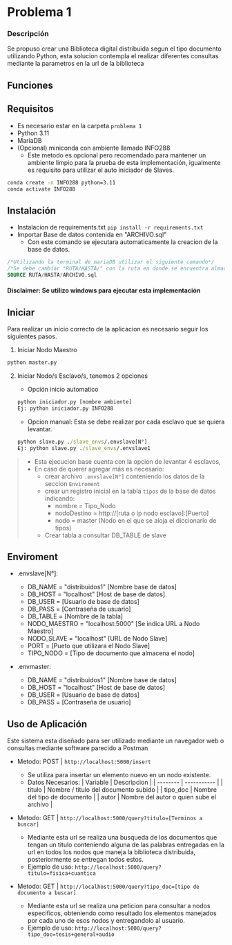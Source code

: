 # Problema 1

### Descripción
 Se propuso crear una Biblioteca digital distribuida segun el tipo documento utilizando Python, esta solucion contempla el realizar diferentes consultas mediante la parametros en la url de la biblioteca

## Funciones

## Requisitos
* Es necesario estar en la carpeta `problema 1`
* Python 3.11
* MariaDB
* (Opcional) miniconda con ambiente llamado INFO288
    * Este metodo es opcional pero recomendado para mantener un ambiente limpio para la prueba de esta implementación, igualmente es requisito para utilizar el auto iniciador de Slaves.

```cmd
conda create -n INFO288 python=3.11
conda activate INFO288
```

## Instalación
* Instalacion de requirements.txt
    ```pip install -r requirements.txt```
* Importar Base de datos contenida en "ARCHIVO.sql"
    * Con este comando se ejecutara automaticamente la creacion de la base de datos.
```SQL
/*Utilizando la terminal de mariaDB utilizar el siguiente comando*/
/*Se debe cambiar "RUTA/HASTA/" con la ruta en donde se encuentra almacenado el archivo sql*/
SOURCE RUTA/HASTA/ARCHIVO.sql
```
#### Disclaimer: Se utilizo windows para ejecutar esta implementación

## Iniciar
Para realizar un inicio correcto de la aplicacion es necesario seguir los siguientes pasos.
1. Iniciar Nodo Maestro
```cmd
python master.py
```
2. Iniciar Nodo/s Esclavo/s, tenemos 2 opciones
    * Opción inicio automatico
    ```cmd
    python iniciador.py [nombre ambiente]
    Ej: python iniciador.py INFO288
    ```
    * Opcion manual: Esta se debe realizar por cada esclavo que se quiera levantar.

    ```cmd
    python slave.py ./slave_envs/.envslave[N°]
    Ej: python slave.py ./slave_envs/.envslave1
    ```

> * Esta ejecucion base cuenta con la opcion de levantar 4 esclavos, 
> * En caso de querer agregar más es necesario: 
>   * crear archivo `.envslave[N°]` conteniendo los datos de la seccion        `Enviroment`
>   * crear un registro inicial en la tabla `tipos` de la base de datos indicando:
>       * nombre = Tipo_Nodo
>       * nodoDestino = http://[ruta o ip nodo esclavo]:[Puerto]
>       * nodo = master (Nodo en el que se aloja el diccionario de tipos)
>   * Crear tabla a consultar DB_TABLE de slave

## Enviroment
* .envslave[N°]:
    * DB_NAME = "distribuidos1" [Nombre base de datos]
    * DB_HOST = "localhost" [Host de base de datos]
    * DB_USER = [Usuario de base de datos]
    * DB_PASS = [Contraseña de usuario]
    * DB_TABLE = [Nombre de la tabla]
    * NODO_MAESTRO = "localhost:5000" [Se indica URL a Nodo Maestro]
    * NODO_SLAVE = "localhost" [URL de Nodo Slave]
    * PORT = [Pueto que utilizara el Nodo Slave]
    * TIPO_NODO = [Tipo de documento que almacena el nodo]

* .envmaster:
    * DB_NAME = "distribuidos1" [Nombre base de datos]
    * DB_HOST = "localhost" [Host de base de datos]
    * DB_USER = [Usuario de base de datos]
    * DB_PASS = [Contraseña de usuario]

## Uso de Aplicación
Este sistema esta diseñado para ser utilizado mediante un navegador web o consultas mediante software parecido a Postman
* Metodo: POST | ``http://localhost:5000/insert`` 
    * Se utiliza para insertar un elemento nuevo en un nodo existente.
    * Datos Necesarios:
        | Variable | Descripcion | 
        | -------- | ----------- |
        | titulo   | Nombre / titulo del documento subido |
        | tipo_doc | Nombre del tipo de documento |
        | autor    | Nombre del autor o quien sube el archivo |

* Metodo: GET | ``http://localhost:5000/query?titulo=[Terminos a buscar]``
    * Mediante esta url se realiza una busqueda de los documentos que tengan un titulo conteniendo alguna de las palabras entregadas en la url en todos los nodos que maneja la biblioteca distribuida, posteriormente se entregan todos estos.
    * Ejemplo de uso: `http://localhost:5000/query?titulo=fisica+cuantica`

* Metodo: GET | ``http://localhost:5000/query?tipo_doc=[tipo de documento a buscar]``
    * Mediante esta url se realiza una peticion para consultar a nodos especificos, obteniendo como resultado los elementos manejados por cada uno de esos nodos y entregandolo al usuario.
    * Ejemplo de uso: `http://localhost:5000/query?tipo_doc=tesis+general+audio`



